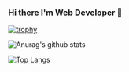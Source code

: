 ### Hi there I'm Web Developer 👋

[![trophy](https://github-profile-trophy.vercel.app/?username=miyakei1225)](https://github.com/ryo-ma/github-profile-trophy)

![Anurag's github stats](https://github-readme-stats.vercel.app/api?username=miyakei1225&theme=react&show_icons=true)

[![Top Langs](https://github-readme-stats.vercel.app/api/top-langs/?username=miyakei1225&layout=compact)](https://github.com/anuraghazra/github-readme-stats)



<!--
**miyakei1225/miyakei1225** is a ✨ _special_ ✨ repository because its `README.md` (this file) appears on your GitHub profile.

Here are some ideas to get you started:

- 🔭 I’m currently working on ...
- 🌱 I’m currently learning ...
- 👯 I’m looking to collaborate on ...
- 🤔 I’m looking for help with ...
- 💬 Ask me about ...
- 📫 How to reach me: ...
- 😄 Pronouns: ...
- ⚡ Fun fact: ...
-->
